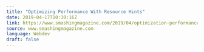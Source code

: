 ```yaml
---
title: "Optimizing Performance With Resource Hints"
date: 2019-04-17T10:30:16Z
link: https://www.smashingmagazine.com/2019/04/optimization-performance-resource-hints/
source: www.smashingmagazine.com
language: Webdev
draft: false
---
```

